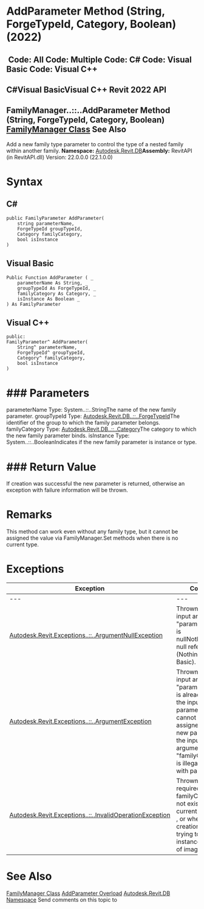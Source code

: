 # AddParameter Method (String, ForgeTypeId, Category, Boolean) (2022)

﻿
 Code: All Code: Multiple Code: C# Code: Visual Basic Code: Visual C++   
---  
C#Visual BasicVisual C++
Revit 2022 API  
---  
FamilyManager..::..AddParameter Method (String, ForgeTypeId, Category, Boolean)  
[FamilyManager Class](1cc4fe6c-0e9f-7439-0021-32d2e06f4c33.md "FamilyManager Class") See Also  
---  
Add a new family type parameter to control the type of a nested family within another family.
**Namespace:** [Autodesk.Revit.DB](87546ba7-461b-c646-cbb1-2cb8f5bff8b2.md "Autodesk.Revit.DB Namespace")**Assembly:** RevitAPI (in RevitAPI.dll) Version: 22.0.0.0 (22.1.0.0)
# Syntax
C#  
---  
```text
public FamilyParameter AddParameter(
	string parameterName,
	ForgeTypeId groupTypeId,
	Category familyCategory,
	bool isInstance
)
```
  
Visual Basic  
---  
```text
Public Function AddParameter ( _
	parameterName As String, _
	groupTypeId As ForgeTypeId, _
	familyCategory As Category, _
	isInstance As Boolean _
) As FamilyParameter
```
  
Visual C++  
---  
```text
public:
FamilyParameter^ AddParameter(
	String^ parameterName, 
	ForgeTypeId^ groupTypeId, 
	Category^ familyCategory, 
	bool isInstance
)
```
  
# ### Parameters
parameterName
    Type: System..::..StringThe name of the new family parameter.
groupTypeId
    Type: [Autodesk.Revit.DB..::..ForgeTypeId](d9fcf276-9566-de83-2b0b-d89b65ccc8af.md "ForgeTypeId Class")The identifier of the group to which the family parameter belongs.
familyCategory
    Type: [Autodesk.Revit.DB..::..Category](d390ecf6-e5db-d7c1-d7f2-766c0686e975.md "Category Class")The category to which the new family parameter binds.
isInstance
    Type: System..::..BooleanIndicates if the new family parameter is instance or type.
# ### Return Value
If creation was successful the new parameter is returned, otherwise an exception with failure information will be thrown.
# Remarks
This method can work even without any family type, but it cannot be assigned the value via FamilyManager.Set methods when there is no current type.
# Exceptions
| Exception | Condition |
| --- | --- |
| --- | --- |
| [Autodesk.Revit.Exceptions..::..ArgumentNullException](631e1424-60f4-929b-4e52-dda9dcd26316.md "ArgumentNullException Class") | Thrown when the input argument-"parameterName"-is nullNothingnullptra null reference (Nothing in Visual Basic). |
| [Autodesk.Revit.Exceptions..::..ArgumentException](2e6e4206-97a8-dd4b-df5d-4269f4bb6088.md "ArgumentException Class") | Thrown when the input argument-"parameterName"-is already in use, or the input parameter group cannot be assigned to the new parameter, or the input argument-"familyCategory"-is illegal to bind with parameter. |
| [Autodesk.Revit.Exceptions..::..InvalidOperationException](9e715f03-3884-e539-4dd6-8d7545733adc.md "InvalidOperationException Class") | Thrown when the required family of familyCategory is not existing in current document, , or when the creation failed. Or trying to add an instance parameter of image type. |

# See Also
[FamilyManager Class](1cc4fe6c-0e9f-7439-0021-32d2e06f4c33.md "FamilyManager Class")
[AddParameter Overload](fb4f8475-440f-6454-768f-777388a7fdd4.md "AddParameter Method")
[Autodesk.Revit.DB Namespace](87546ba7-461b-c646-cbb1-2cb8f5bff8b2.md "Autodesk.Revit.DB Namespace")
Send comments on this topic to 